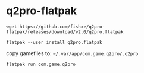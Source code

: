 # q2pro-flatpak

`wget https://github.com/fishxz/q2pro-flatpak/releases/download/v2.0/q2pro.flatpak`

`flatpak --user install q2pro.flatpak`

copy gamefiles to: `~/.var/app/com.game.q2pro/.q2pro`

`flatpak run com.game.q2pro`
